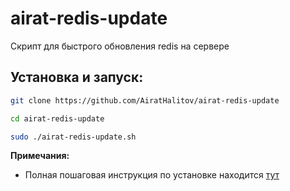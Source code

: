 # airat-redis-update
Скрипт для быстрого обновления redis на сервере

## Установка и запуск:
```bash
git clone https://github.com/AiratHalitov/airat-redis-update

cd airat-redis-update

sudo ./airat-redis-update.sh
```

**Примечания:** 
- Полная пошаговая инструкция по установке находится [тут](https://redis.io/topics/quickstart)

